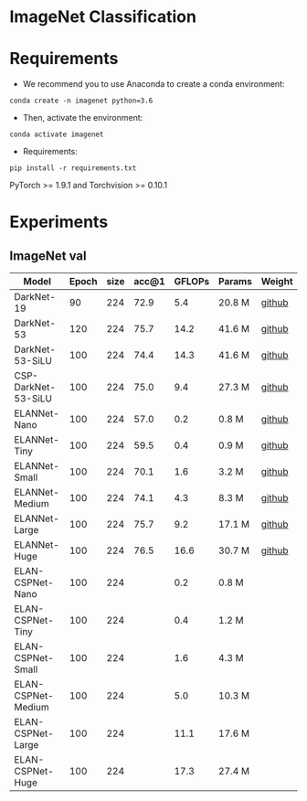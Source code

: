 # ImageNet Classification


# Requirements
- We recommend you to use Anaconda to create a conda environment:
```Shell
conda create -n imagenet python=3.6
```

- Then, activate the environment:
```Shell
conda activate imagenet
```

- Requirements:
```Shell
pip install -r requirements.txt 
```
PyTorch >= 1.9.1 and Torchvision >= 0.10.1

# Experiments
## ImageNet val

|    Model            | Epoch | size | acc@1 | GFLOPs | Params |  Weight |
|---------------------|-------|------|-------|--------|--------|---------|
| DarkNet-19          | 90    | 224  |  72.9 | 5.4    | 20.8 M | [github](https://github.com/yjh0410/image_classification_pytorch/releases/download/weight/darknet19.pth) |
| DarkNet-53          | 120   | 224  |  75.7 | 14.2   | 41.6 M | [github](https://github.com/yjh0410/image_classification_pytorch/releases/download/weight/darknet53.pth) |
| DarkNet-53-SiLU     | 100   | 224  |  74.4 | 14.3   | 41.6 M | [github](https://github.com/yjh0410/image_classification_pytorch/releases/download/weight/darknet53_silu.pth) |
| CSP-DarkNet-53-SiLU | 100   | 224  |  75.0 | 9.4    | 27.3 M | [github](https://github.com/yjh0410/image_classification_pytorch/releases/download/weight/cspdarknet53_silu.pth) |
| ELANNet-Nano        | 100   | 224  |  57.0 | 0.2    | 0.8 M  | [github](https://github.com/yjh0410/image_classification_pytorch/releases/download/weight/elannet_nano.pth) |
| ELANNet-Tiny        | 100   | 224  |  59.5 | 0.4    | 0.9 M  | [github](https://github.com/yjh0410/image_classification_pytorch/releases/download/weight/elannet_tiny.pth) |
| ELANNet-Small       | 100   | 224  |  70.1 | 1.6    | 3.2 M  | [github](https://github.com/yjh0410/image_classification_pytorch/releases/download/weight/elannet_small.pth) |
| ELANNet-Medium      | 100   | 224  |  74.1 | 4.3    | 8.3 M  | [github](https://github.com/yjh0410/image_classification_pytorch/releases/download/weight/elannet_medium.pth) |
| ELANNet-Large       | 100   | 224  |  75.7 | 9.2    | 17.1 M | [github](https://github.com/yjh0410/image_classification_pytorch/releases/download/weight/elannet_large.pth) |
| ELANNet-Huge        | 100   | 224  |  76.5 | 16.6   | 30.7 M | [github](https://github.com/yjh0410/image_classification_pytorch/releases/download/weight/elannet_huge.pth) |
| ELAN-CSPNet-Nano    | 100   | 224  |   | 0.2    | 0.8 M  |  |
| ELAN-CSPNet-Tiny    | 100   | 224  |   | 0.4    | 1.2 M  |  |
| ELAN-CSPNet-Small   | 100   | 224  |   | 1.6    | 4.3 M  |  |
| ELAN-CSPNet-Medium  | 100   | 224  |   | 5.0    | 10.3 M |  |
| ELAN-CSPNet-Large   | 100   | 224  |   | 11.1   | 17.6 M |  |
| ELAN-CSPNet-Huge    | 100   | 224  |   | 17.3   | 27.4 M |  |

